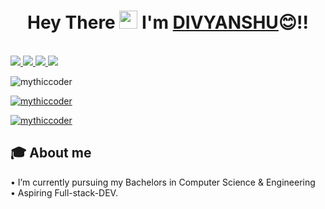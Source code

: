 #  <h1 align="center">Hey There <img src="https://github.com/TheDudeThatCode/TheDudeThatCode/blob/master/Assets/Hi.gif" width="29px"> I'm [DIVYANSHU](https://www.linkedin.com/in/mythiccoder)😊!!</h1>
<br>

<a href="https://www.linkedin.com/in/mythiccoder">
  <img src="https://img.shields.io/badge/LinkedIn-0077B5?style=for-the-badge&logo=linkedin&logoColor=white" /> 
 </a> 
<a href="mailto:divyanshu032002@gmail.com">
  <img src="https://img.shields.io/badge/Gmail-D14836?style=for-the-badge&logo=gmail&logoColor=white"   />
</a>
<a href="https://twitter.com/mythiccoder">
  <img src="https://img.shields.io/badge/Twitter-1DA1F2?style=for-the-badge&logo=twitter&logoColor=white"   />
</a>
<a href="https://www.youtube.com/channel/UCNI-VWAqUrvGJiEIoJ9Vu8g">
	<img src="https://img.shields.io/badge/YouTube-FF0000?style=for-the-badge&logo=youtube&logoColor=white" />
</a>
<br>

<p align="left"> <img src="https://komarev.com/ghpvc/?username=mythiccoder&label=Profile%20views&color=0e75b6&style=flat" alt="mythiccoder" /> </p>

<p align="left"> <a href="https://github.com/ryo-ma/github-profile-trophy"><img src="https://github-profile-trophy.vercel.app/?username=mythiccoder" alt="mythiccoder" /></a> </p>

<p align="left"> <a href="https://twitter.com/mythiccoder" target="blank"><img src="https://img.shields.io/twitter/follow/mythiccoder?logo=twitter&style=for-the-badge" alt="mythiccoder" /></a> </p>

<script src="https://platform.linkedin.com/badges/js/profile.js" async defer type="text/javascript"></script>
              
## 🎓 About me
• I’m currently pursuing my Bachelors in Computer Science & Engineering <br />
• Aspiring Full-stack-DEV.


